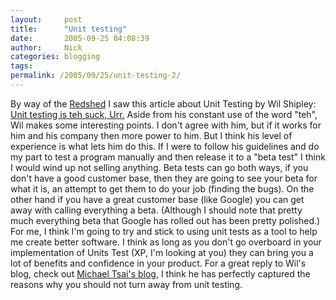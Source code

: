 ```yaml
---
layout:     post
title:      "Unit testing"
date:       2005-09-25 04:08:39
author:     Nick
categories: blogging
tags:  
permalink: /2005/09/25/unit-testing-2/
---
```

By way of the [Redshed](http://rentzsch.com/) I saw this article about Unit Testing by Wil Shipley: [Unit testing is teh suck, Urr.](http://wilshipley.com/blog/2005/09/unit-testing-is-teh-suck-urr.html) Aside from his constant use of the word "teh", Wil makes some interesting points. I don't agree with him, but if it works for him and his company then more power to him. But I think his level of experience is what lets him do this. If I were to follow his guidelines and do my part to test a program manually and then release it to a "beta test" I think I would wind up not selling anything. Beta tests can go both ways, if you don't have a good customer base, then they are going to see your beta for what it is, an attempt to get them to do your job (finding the bugs). On the other hand if you have a great customer base (like Google) you can get away with calling everything a beta. (Although I should note that pretty much everything beta that Google has rolled out has been pretty polished.) For me, I think I'm going to try and stick to using unit tests as a tool to help me create better software. I think as long as you don't go overboard in your implementation of Units Test (XP, I'm looking at you) they can bring you a lot of benefits and confidence in your product. For a great reply to Wil's blog, check out [Michael Tsai's blog](http://mjtsai.com/blog/2005/09/23/unit-testing/), I think he has perfectly captured the reasons why you should not turn away from unit testing.
